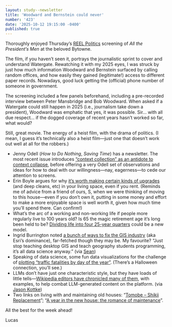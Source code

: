 ```yaml
---
layout: study--newsletter
title: 'Woodward and Bernstein could never'
number: '423'
date: '2025-10-12 19:15:00 -0400'
published: true
---
```


Thoroughly enjoyed Thursday’s [REEL Politics](https://reelpolitics.ca/) screening of _All the President’s Men_ at the beloved Bytowne. 

The film, if you haven’t seen it, portrays the journalistic sprint to cover and understand Watergate. Rewatching it with my 2025 eyes, I was struck by just how much information Woodward and Bernstein surfaced by calling random offices, and how easily they gained (legitimate!) access to different paper records. Nowadays, good luck getting the (official) phone number of someone in government.

The screening included a few panels beforehand, including a pre-recorded interview between Peter Mansbridge and Bob Woodward. When asked if a Watergate could still happen in 2025 (i.e., journalism take down a president), Woodward was emphatic that yes, it was possible. Sir… with all due respect… if the dogged coverage of recent years hasn’t worked so far, what would?

Still, great movie. The energy of a heist film, with the drama of politics. (I mean, I guess it’s technically also a heist film—just one that doesn’t work out well at all for the robbers.)

- Jenny Odell (_How to Do Nothing_, _Saving Time_) has a newsletter. The most recent issue introduces [“context collection” as an antidote to context collapse](https://buttondown.com/jennitaur/archive/the-new-is-what-you-havent-noticed/), before offering a very Odell set of observations and ideas for how to deal with our willingness—nay, eagerness—to cede our attention to screens.
- Erin Boyle argues for why [it’s worth making certain kinds of upgrades](https://eboyle.substack.com/p/why-dont-you-just-ask-your-landlord) (and deep cleans, etc) in your living space, even if you rent. (Reminds me of advice from a friend of ours, S, when we were thinking of moving to this house—even if you don’t own it, putting in some money and effort  to make a more enjoyable space is well worth it, given how much time you’ll spend there. Can confirm!)
- What’s the arc of a working and non-working life if people more regularly live to 100 years old? Is 65 the magic retirement age it’s long been held to be? [Dividing life into four 25-year quarters](https://laetitiaatwork.substack.com/p/rethinking-work-and-hr-for-100-year) could be a new model.
- Ingrid Burrington noted [a bunch of ways to fix the GIS industry](https://placing.technology/i-was-in-a-bad-mood-and-i-wrote-down-my-worst-ideas-for-fixing-geo) (aka Esri’s dominance), far-fetched though they may be. My favourite? “Just stop teaching desktop GIS and teach geography students programming, it’s all data science anyway.” (via [Sean](https://sboots.ca/))
- Speaking of data science, some fun data visualizations for the challenge of [plotting “traffic fatalities by day of the year”](https://kieranhealy.org/blog/archives/2025/10/08/halloween-in-the-round/). (There’s a Halloween connection, you’ll see.)
- LLMs don’t have just one characteristic style, but they have loads of little tells—[Wikipedia editors have chronicled many of them](https://en.wikipedia.org/wiki/Wikipedia:Signs_of_AI_writing), with examples, to help combat LLM-generated content on the platform. (via [Jason Kottke](https://kottke.org/))
- Two links on living with and maintaining old houses: “[Tomobe – Shikii Replacement](https://www.bigsandwoodworking.com/tomobe-shikii-replacement/)”; “[A year in the new house: the romance of maintenance](https://blog.mattedgar.com/2025/10/12/a-year-in-the-new-house-the-romance-of-maintenance/)”.

All the best for the week ahead!

Lucas